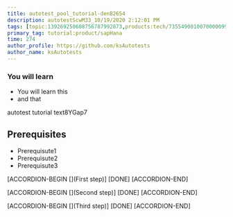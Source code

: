 ```yaml
---
title: autotest_pool_tutorial-denB2654
description: autotestScwM33_10/19/2020 2:12:01 PM
tags: [topic:139269250608756787992873,products:tech/73554900100700000996,tutorial:experience/advanced]
primary_tag: tutorial:product/sapHana
time: 274
author_profile: https://github.com/ksAutotests
author_name: ksAutotests
---
```

### You will learn
- You will learn this
- and that

autotest tutorial text8YGap7

## Prerequisites
- Prerequisute1
- Prerequisute2
- Prerequisute3

[ACCORDION-BEGIN [](First step)]
[DONE]
[ACCORDION-END]

[ACCORDION-BEGIN [](Second step)]
[DONE]
[ACCORDION-END]

[ACCORDION-BEGIN [](Third step)]
[DONE]
[ACCORDION-END]

